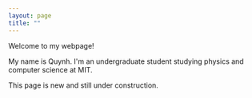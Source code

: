 ```yaml
---
layout: page
title: ""
---
```

Welcome to my webpage!

My name is Quynh. I'm an undergraduate student studying physics and computer science at MIT.

This page is new and still under construction.
